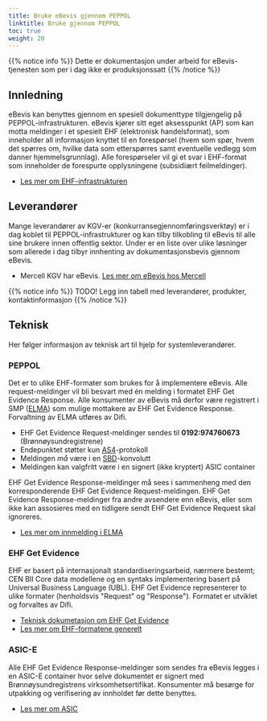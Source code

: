 ```yaml
---
title: Bruke eBevis gjennom PEPPOL
linktitle: Bruke gjennom PEPPOL
toc: true
weight: 20
---
```


{{% notice info %}}
Dette er dokumentasjon under arbeid for eBevis-tjenesten som per i dag ikke er produksjonssatt
{{% /notice %}}

## Innledning

eBevis kan benyttes gjennom en spesiell dokumenttype tilgjengelig på PEPPOL-infrastrukturen. eBevis kjører sitt eget aksesspunkt (AP) som kan motta meldinger i et spesielt EHF (elektronisk handelsformat), som inneholder all informasjon knyttet til en forespørsel (hvem som spør, hvem det spørres om, hvilke data som etterspørres samt eventuelle vedlegg som danner hjemmelsgrunnlag). Alle forespørseler vil gi et svar i EHF-format som inneholder de forespurte opplysningene (subsidiært feilmeldinger).

* [Les mer om EHF-infrastrukturen](https://www.anskaffelser.no/verktoykasse-systemleverandorer/ehf-infrastruktur-kontraktsoppfolging/generelt-om-ehf-infrastruktur)

## Leverandører

Mange leverandører av KGV-er (konkurransegjennomføringsverktøy) er i dag koblet til PEPPOL-infrastrukturer og kan tilby tilkobling til eBevis til alle sine brukere innen offentlig sektor. Under er en liste over ulike løsninger som allerede i dag tilbyr innhenting av dokumentasjonsbevis gjennom eBevis.

* Mercell KGV har eBevis. 
[Les mer om eBevis hos Mercell](https://www.mercell.com/nb-no/102865240/ebevis.aspx)

{{% notice info %}}
TODO! Legg inn tabell med leverandører, produkter, kontaktinformasjon
{{% /notice %}}

## Teknisk

Her følger informasjon av teknisk art til hjelp for systemleverandører.

### PEPPOL

Det er to ulike EHF-formater som brukes for å implementere eBevis. Alle request-meldinger vil bli besvart med én melding i formatet EHF Get Evidence Response. Alle konsumenter av eBevis må derfor være registrert i SMP ([ELMA](https://www.anskaffelser.no/ofte-stilte-sporsmal-om-anskaffelser/elma)) som mulige mottakere av EHF Get Evidence Response. Forvaltning av ELMA utføres av Difi.

* EHF Get Evidence Request-meldinger sendes til **0192:974760673** (Brønnøysundregistrene)
* Endepunktet støtter kun [AS4](http://docs.peppol.eu/edelivery/as4/specification/)-protokoll
* Meldingen _må_ være i en [SBD](https://vefa.difi.no/bb/standard/sbdh/)-konvolutt
* Meldingen kan valgfritt være i en signert (ikke kryptert) ASIC container

EHF Get Evidence Response-meldinger må sees i sammenheng med den korresponderende EHF Get Evidence Request-meldingen. EHF Get Evidence Response-meldinger fra andre avsendere enn eBevis, eller som ikke kan assosieres med en tidligere sendt EHF Get Evidence Request skal ignoreres.

* [Les mer om innmelding i ELMA](https://www.anskaffelser.no/verktoy/veiledere/elma-systemleverandorer)

### EHF Get Evidence

EHF er basert på internasjonalt standardiseringsarbeid, nærmere bestemt; CEN BII Core data modellene og en syntaks implementering basert på Universal Business Language (UBL). EHF Get Evidence representerer to ulike formater (henholdsvis "Request" og "Response"). Formatet er utviklet og forvaltes av Difi.

* [Teknisk dokumetasjon om EHF Get Evidence](https://test-vefa.difi.no/ehf-egov/g1/get-evidence-1.0/)
* [Les mer om EHF-formatene generelt](https://www.anskaffelser.no/digitalisering/verktoykasse-systemleverandorer/formater-ehf-bis)

### ASIC-E

Alle EHF Get Evidence Response-meldinger som sendes fra eBevis legges i en ASIC-E container hvor selve dokumentet er signert med Brønnøysundregistrens virksomhetsertifikat. Konsumenter må besørge for utpakking og verifisering av innholdet før dette benyttes.

* [Les mer om ASIC](https://www.anskaffelser.no/verktoy/veiledere/asic-systemleverandorer)
